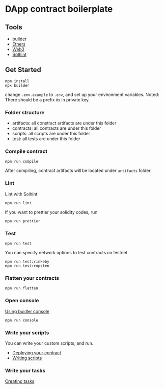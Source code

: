 # DApp contract boilerplate


## Tools
- [builder](https://buidler.dev/)
- [Ethers](https://docs.ethers.io/ethers.js/html/index.html)
- [Web3](https://web3js.readthedocs.io/en/v1.2.1/)
- [Solhint](https://protofire.github.io/solhint/)


## Get Started
```
npm install
npx builder
```

change `.env.example` to `.env`, and set up your environment variables.
Noted: There should be a prefix `0x` in private key.


### Folder structure
- artifacts: all constract artifacts are under this folder
- contracts: all contracts are under this folder
- scripts: all scripts are under this folder
- test: all tests are under this folder


### Compile contract
```
npm run compile
```
After compiling, contract artifacts will be located under `artifacts` folder.


### Lint
Lint with Solhint
```
npm run lint
```

If you want to prettier your solidity codes, run
```
npm run prettier
```


### Test
```
npm run test
```

You can specify network options to test contracts on testnet.
```
npm run test:rinkeby
npm run test:ropsten
```


### Flatten your contracts
```
npm run flatten
```

### Open console
[Using buidler console](https://buidler.dev/guides/buidler-console.html)
```
npm run console
```


### Write your scripts
You can write your custom scripts, and run.
- [Deploying your contract](https://buidler.dev/guides/deploying.html)
- [Writing scripts](https://buidler.dev/guides/scripts.html)

### Write your tasks
[Creating tasks](https://buidler.dev/guides/create-task.html)
